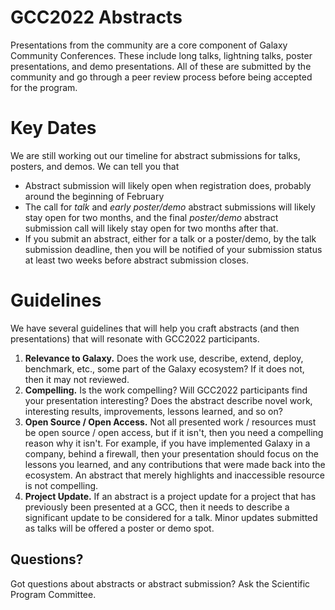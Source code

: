 <slot name="/events/gcc2022/header" />

# GCC2022 Abstracts

Presentations from the community are a core component of Galaxy Community Conferences.  These include long talks, lightning talks, poster presentations, and demo presentations.  All of these are submitted by the community and go through a peer review process before being accepted for the program.

# Key Dates

We are still working out our timeline for abstract submissions for talks, posters, and demos.  We can tell you that 

* Abstract submission will likely open when registration does, probably around the beginning of February
* The call for *talk* and *early poster/demo* abstract submissions will likely stay open for two months, and the final *poster/demo* abstract submission call will likely stay open for two months after that.
* If you submit an abstract, either for a talk or a poster/demo, by the talk submission deadline, then you will be notified of your submission status at least two weeks before abstract submission closes.

# Guidelines

We have several guidelines that will help you craft abstracts (and then presentations) that will resonate with GCC2022 participants.

1. **Relevance to Galaxy.** Does the work use, describe, extend, deploy, benchmark, etc., some part of the Galaxy ecosystem?  If it does not, then it may not reviewed.
1. **Compelling.** Is the work compelling?  Will GCC2022 participants find your presentation interesting?  Does the abstract describe novel work, interesting results, improvements, lessons learned, and so on?
1. **Open Source / Open Access.**  Not all presented work / resources must be open source / open access, but if it isn't, then you need a compelling reason why it isn't.  For example, if you have implemented Galaxy in a company, behind a firewall, then your presentation should focus on the lessons you learned, and any contributions that were made back into the ecosystem.  An abstract that merely highlights and inaccessible resource is not compelling.
1. **Project Update.** If an abstract is a project update for a project that has previously been presented at a GCC, then it needs to describe a significant update to be considered for a talk.  Minor updates submitted as talks will be offered a poster or demo spot.

## Questions?

Got questions about abstracts or abstract submission? Ask the Scientific Program Committee.